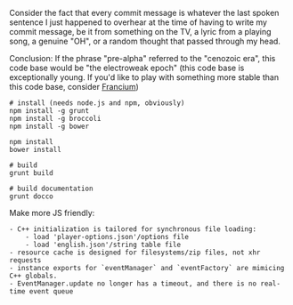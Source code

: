 Consider the fact that every commit message is whatever the last spoken sentence I just
happened to overhear at the time of having to write my commit message, be it from something
on the TV, a lyric from a playing song, a genuine "OH", or a random thought that passed through
my head.

Conclusion: If the phrase "pre-alpha" referred to the "cenozoic era", this code
base would be "the electroweak epoch" (this code base is exceptionally young.
If you'd like to play with something more stable than this code base, consider
[Francium](https://www.google.com/search?q=most+unstable+element))

```
# install (needs node.js and npm, obviously)
npm install -g grunt
npm install -g broccoli
npm install -g bower

npm install
bower install
```

```
# build
grunt build
```

```
# build documentation
grunt docco
```

Make more JS friendly:
```
- C++ initialization is tailored for synchronous file loading:
    - load 'player-options.json'/options file
    - load 'english.json'/string table file
- resource cache is designed for filesystems/zip files, not xhr requests
- instance exports for `eventManager` and `eventFactory` are mimicing C++ globals.
- EventManager.update no longer has a timeout, and there is no real-time event queue
```
